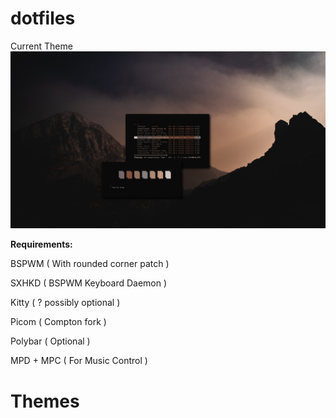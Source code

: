 # dotfiles

Current Theme
![scrot](images/scrot/2020-03-18-135835_2560x1440_scrot.png)

**Requirements:**

BSPWM ( With rounded corner patch )

SXHKD ( BSPWM Keyboard Daemon )

Kitty ( ? possibly optional )

Picom ( Compton fork )

Polybar ( Optional )

MPD + MPC ( For Music Control )

# Themes

